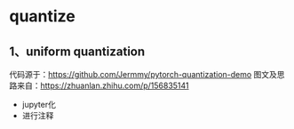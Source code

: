 # quantize
## 1、uniform quantization
代码源于：https://github.com/Jermmy/pytorch-quantization-demo
图文及思路来自：https://zhuanlan.zhihu.com/p/156835141
- jupyter化
- 进行注释